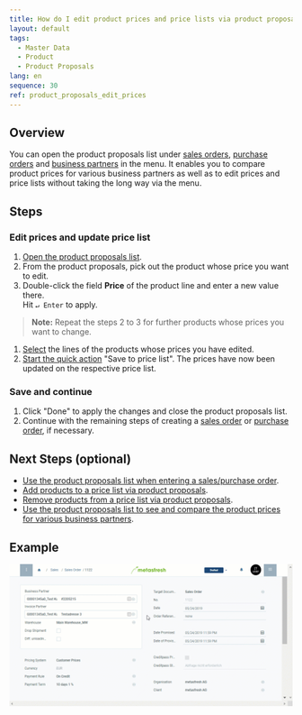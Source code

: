 ```yaml
---
title: How do I edit product prices and price lists via product proposals?
layout: default
tags:
  - Master Data
  - Product
  - Product Proposals
lang: en
sequence: 30
ref: product_proposals_edit_prices
---
```


## Overview
You can open the product proposals list under [sales orders](SalesOrder_recording), [purchase orders](CreatePurchaseOrder) and [business partners](New_Business_Partner) in the menu. It enables you to compare product prices for various business partners as well as to edit prices and price lists without taking the long way via the menu.

## Steps

### Edit prices and update price list
1. [Open the product proposals list](Product_proposals_open_list).
1. From the product proposals, pick out the product whose price you want to edit.
1. Double-click the field **Price** of the product line and enter a new value there.<br> Hit `↵ Enter` to apply.
 >**Note:** Repeat the steps 2 to 3 for further products whose prices you want to change.

1. [Select](RecordSelection) the lines of the products whose prices you have edited.
1. [Start the quick action](StartAction) "Save to price list". The prices have now been updated on the respective price list.

### Save and continue
1. Click "Done" to apply the changes and close the product proposals list.
1. Continue with the remaining steps of creating a [sales order](SalesOrder_recording) or [purchase order](CreatePurchaseOrder), if necessary.

## Next Steps (optional)
- [Use the product proposals list when entering a sales/purchase order](Product_proposals_sales_purchase_order).
- [Add products to a price list via product proposals](Product_proposals_add_products).
- [Remove products from a price list via product proposals](Product_proposals_remove_products).
- [Use the product proposals list to see and compare the product prices for various business partners](Product_proposals_compare_prices).

## Example
![](assets/Product_proposals_edit_prices.gif)

